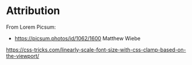 # Attribution 

From Lorem Picsum:
- https://picsum.photos/id/1062/1600 Matthew Wiebe

https://css-tricks.com/linearly-scale-font-size-with-css-clamp-based-on-the-viewport/